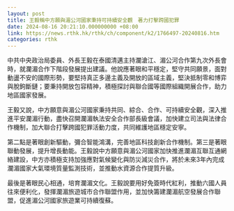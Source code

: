 ```yaml
---
layout: post
title: 王毅稱中方願與湄公河國家秉持可持續安全觀　著力打擊跨國犯罪
date: 2024-08-16 20:21:10.000000000 +08:00
link: https://news.rthk.hk/rthk/ch/component/k2/1766497-20240816.htm
categories: rthk
---
```


中共中央政治局委員、外長王毅在泰國清邁主持瀾滄江、湄公河合作第九次外長會時，就瀾湄合作下階段發展提出建議。他說應著眼和平穩定，堅守共同願景，面對動盪不安的國際形勢，要堅持真正多邊主義及開放的區域主義，堅決抵制零和博弈與脫鉤斷鏈；要秉持開放包容精神，積極探討與聯合國等國際組織開展合作，助力地區國家發展。

王毅又說，中方願意與湄公河國家秉持共同、綜合、合作、可持續安全觀，深入推進平安瀾湄行動，盡快召開瀾湄執法安全合作部長級會議，加快建立司法與法律合作機制，加大聯合打擊跨國犯罪活動力度，共同維護地區穩定安寧。

第二點是著眼創新驅動，彌合智能鴻溝，完善地區科技創新合作機制。第三是著眼聯動發展，提升增長動能。王毅說中方願意與湄公河國家加快推進瀾湄互聯互通網絡建設，中方亦積極支持加強應對氣候變化與防災減災合作，將於未來3年內完成瀾湄國家大氣環境質量監測技術，並推動水資源合作提質升級。

最後是著眼民心相通，培育瀾湄文化。王毅說要用好免簽時代紅利，推動六國人員往來便利化，發揮瀾湄旅遊城市合作聯盟作用，並加快籌建瀾湄航空發展合作聯盟，促進湄公河國家旅遊業可持續復蘇。
